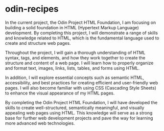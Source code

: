 # odin-recipes
In the current project, the Odin Project HTML Foundation, I am focusing on building a solid foundation in HTML (Hypertext Markup Language) development. By completing this project, I will demonstrate a range of skills and knowledge related to HTML, which is the fundamental language used to create and structure web pages.

Throughout the project, I will gain a thorough understanding of HTML syntax, tags, and elements, and how they work together to create the structure and content of a web page. I will learn how to properly organize and format text, images, links, lists, tables, and forms using HTML.

In addition, I will explore essential concepts such as semantic HTML, accessibility, and best practices for creating efficient and user-friendly web pages. I will also become familiar with using CSS (Cascading Style Sheets) to enhance the visual appearance of my HTML pages.

By completing the Odin Project HTML Foundation, I will have developed the skills to create well-structured, semantically meaningful, and visually appealing web pages using HTML. This knowledge will serve as a strong base for further web development projects and pave the way for learning more advanced web technologies.